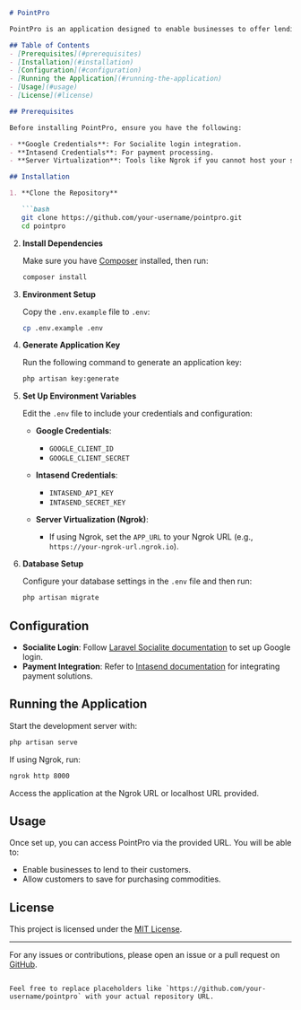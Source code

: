 ```markdown
# PointPro

PointPro is an application designed to enable businesses to offer lending solutions to their customers or allow customers to save for purchasing commodities.

## Table of Contents
- [Prerequisites](#prerequisites)
- [Installation](#installation)
- [Configuration](#configuration)
- [Running the Application](#running-the-application)
- [Usage](#usage)
- [License](#license)

## Prerequisites

Before installing PointPro, ensure you have the following:

- **Google Credentials**: For Socialite login integration.
- **Intasend Credentials**: For payment processing.
- **Server Virtualization**: Tools like Ngrok if you cannot host your server directly.

## Installation

1. **Clone the Repository**

   ```bash
   git clone https://github.com/your-username/pointpro.git
   cd pointpro
   ```

2. **Install Dependencies**

   Make sure you have [Composer](https://getcomposer.org/) installed, then run:

   ```bash
   composer install
   ```

3. **Environment Setup**

   Copy the `.env.example` file to `.env`:

   ```bash
   cp .env.example .env
   ```

4. **Generate Application Key**

   Run the following command to generate an application key:

   ```bash
   php artisan key:generate
   ```

5. **Set Up Environment Variables**

   Edit the `.env` file to include your credentials and configuration:

   - **Google Credentials**:
     - `GOOGLE_CLIENT_ID`
     - `GOOGLE_CLIENT_SECRET`
   
   - **Intasend Credentials**:
     - `INTASEND_API_KEY`
     - `INTASEND_SECRET_KEY`
   
   - **Server Virtualization (Ngrok)**:
     - If using Ngrok, set the `APP_URL` to your Ngrok URL (e.g., `https://your-ngrok-url.ngrok.io`).

6. **Database Setup**

   Configure your database settings in the `.env` file and then run:

   ```bash
   php artisan migrate
   ```

## Configuration

- **Socialite Login**: Follow [Laravel Socialite documentation](https://laravel.com/docs/10.x/socialite) to set up Google login.
- **Payment Integration**: Refer to [Intasend documentation](https://docs.intasend.com/) for integrating payment solutions.

## Running the Application

Start the development server with:

```bash
php artisan serve
```

If using Ngrok, run:

```bash
ngrok http 8000
```

Access the application at the Ngrok URL or localhost URL provided.

## Usage

Once set up, you can access PointPro via the provided URL. You will be able to:
- Enable businesses to lend to their customers.
- Allow customers to save for purchasing commodities.

## License

This project is licensed under the [MIT License](LICENSE).

---

For any issues or contributions, please open an issue or a pull request on [GitHub](https://github.com/your-username/pointpro).
```

Feel free to replace placeholders like `https://github.com/your-username/pointpro` with your actual repository URL.